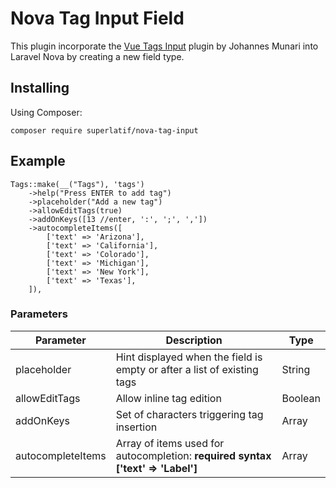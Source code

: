 # Nova Tag Input Field

This plugin incorporate the [Vue Tags Input](https://github.com/JohMun/vue-tags-input) plugin by Johannes Munari into Laravel Nova by creating a new field type.

## Installing

Using Composer:
```
composer require superlatif/nova-tag-input
```

## Example

```
Tags::make(__("Tags"), 'tags')
    ->help("Press ENTER to add tag")
    ->placeholder("Add a new tag")
    ->allowEditTags(true)
    ->addOnKeys([13 //enter, ':', ';', ','])
    ->autocompleteItems([
        ['text' => 'Arizona'],
        ['text' => 'California'],
        ['text' => 'Colorado'],
        ['text' => 'Michigan'],
        ['text' => 'New York'],
        ['text' => 'Texas'],
    ]),
```

### Parameters
| Parameter            | Description                                                             | Type    |
| -------------------- | ----------------------------------------------------------------------- | ------- |
| placeholder          | Hint displayed when the field is empty or after a list of existing tags | String  |
| allowEditTags        | Allow inline tag edition                                                | Boolean |
| addOnKeys            | Set of characters triggering tag insertion                              | Array   |
| autocompleteItems    | Array of items used for autocompletion: **required syntax ['text' => 'Label']**                                  | Array   |



